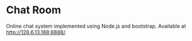 # Chat Room

Online chat system implemented using Node.js and bootstrap. Available at http://128.6.13.188:8888/. 
